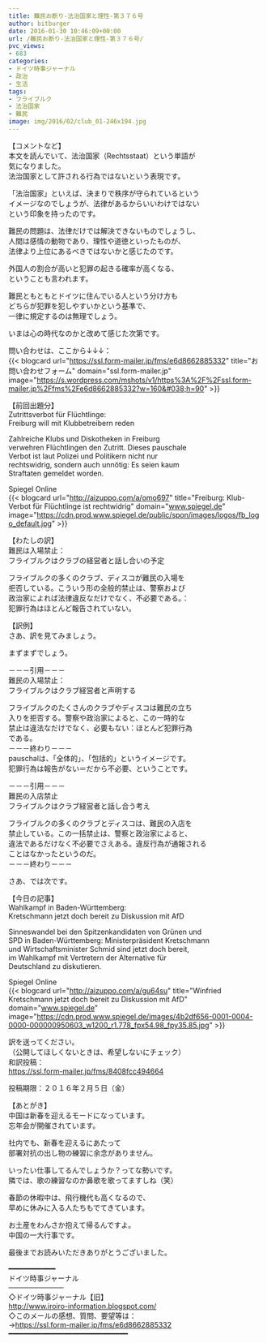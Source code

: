 ```yaml
---
title: 難民お断り-法治国家と理性-第３７６号
author: bitburger
date: 2016-01-30 10:46:09+00:00
url: /難民お断り-法治国家と理性-第３７６号/
pvc_views:
- 683
categories:
- ドイツ時事ジャーナル
- 政治
- 生活
tags:
- フライブルク
- 法治国家
- 難民
image: img/2016/02/club_01-246x194.jpg
---
```

【コメントなど】  
本文を読んでいて、法治国家（Rechtsstaat）という単語が  
気になりました。  
法治国家として許される行為ではないという表現です。  
  
「法治国家」といえば、決まりで秩序が守られているという  
イメージなのでしょうが、法律があるからいいわけではない  
という印象を持ったのです。  
  
難民の問題は、法律だけでは解決できないものでしょうし、  
人間は感情の動物であり、理性や道徳といったものが、  
法律より上位にあるべきではないかと感じたのです。  
  
外国人の割合が高いと犯罪の起きる確率が高くなる、  
ということも言われます。  
  
難民ともともとドイツに住んでいる人という分け方も  
どちらが犯罪を犯しやすいかという基準で、  
一律に規定するのは無理でしょう。  
  
いまは心の時代なのかと改めて感じた次第です。  
  
  
問い合わせは、ここから↓↓↓：  
{{< blogcard url="https://ssl.form-mailer.jp/fms/e6d8662885332" title="&#12362;&#21839;&#12356;&#21512;&#12431;&#12379;&#12501;&#12457;&#12540;&#12512;" domain="ssl.form-mailer.jp" image="https://s.wordpress.com/mshots/v1/https%3A%2F%2Fssl.form-mailer.jp%2Ffms%2Fe6d8662885332?w=160&#038;h=90" >}} 

  
  
  
【前回出題分】  
Zutrittsverbot für Flüchtlinge:  
Freiburg will mit Klubbetreibern reden  
  
Zahlreiche Klubs und Diskotheken in Freiburg  
verwehren Flüchtlingen den Zutritt. Dieses pauschale  
Verbot ist laut Polizei und Politikern nicht nur  
rechtswidrig, sondern auch unnötig: Es seien kaum  
Straftaten gemeldet worden.  
  
Spiegel Online  
{{< blogcard url="http://aizuppo.com/a/omo697" title="Freiburg: Klub-Verbot für Flüchtlinge ist rechtwidrig" domain="www.spiegel.de" image="https://cdn.prod.www.spiegel.de/public/spon/images/logos/fb_logo_default.jpg" >}} 

  
  
【わたしの訳】  
難民は入場禁止：  
フライブルクはクラブの経営者と話し合いの予定  
  
フライブルクの多くのクラブ、ディスコが難民の入場を  
拒否している。こういう形の全般的禁止は、警察および  
政治家によれば法律違反なだけでなく、不必要である。：  
犯罪行為はほとんど報告されていない。  
  
  
【訳例】  
さあ、訳を見てみましょう。  
  
まずまずでしょう。  
  
－－－引用－－－  
難民の入場禁止：  
フライブルクはクラブ経営者と声明する  
  
フライブルクのたくさんのクラブやディスコは難民の立ち  
入りを拒否する。警察や政治家によると、この一時的な  
禁止は違法なだけでなく、必要もない：ほとんど犯罪行為  
である。  
－－－終わり－－－  
pauschalは、「全体的」、「包括的」というイメージです。  
犯罪行為は報告がない＝だから不必要、ということです。  
  
－－－引用－－－  
難民の入店禁止  
フライブルクはクラブ経営者と話し合う考え  
  
フライブルクの多くのクラブとディスコは、難民の入店を  
禁止している。この一括禁止は、警察と政治家によると、  
違法であるだけなく不必要でさえある。違反行為が通報される  
ことはなかったというのだ。  
－－－終わり－－－  
  
  
さあ、では次です。  
  
【今日の記事】  
Wahlkampf in Baden-Württemberg:  
Kretschmann jetzt doch bereit zu Diskussion mit AfD  
  
Sinneswandel bei den Spitzenkandidaten von Grünen und  
SPD in Baden-Württemberg: Ministerpräsident Kretschmann  
und Wirtschaftsminister Schmid sind jetzt doch bereit,  
im Wahlkampf mit Vertretern der Alternative für  
Deutschland zu diskutieren.  
  
Spiegel Online  
{{< blogcard url="http://aizuppo.com/a/gu64su" title="Winfried Kretschmann jetzt doch bereit zu Diskussion mit AfD" domain="www.spiegel.de" image="https://cdn.prod.www.spiegel.de/images/4b2df656-0001-0004-0000-000000950603_w1200_r1.778_fpx54.98_fpy35.85.jpg" >}} 

  
  
訳を送ってください。  
（公開してほしくないときは、希望しないにチェック）  
和訳投稿：  
 <https://ssl.form-mailer.jp/fms/8408fcc494664>  
  
投稿期限：２０１６年２月５日（金）  
  
【あとがき】  
中国は新春を迎えるモードになっています。  
忘年会が開催されています。  
  
社内でも、新春を迎えるにあたって  
部署対抗の出し物の練習に余念がありません。  
  
いったい仕事してるんでしょうか？ってな勢いです。  
隣では、歌の練習なのか鼻歌を歌ってますしね（笑）  
  
春節の休暇中は、飛行機代も高くなるので、  
早めに休みに入る人たちもでてきています。  
  
お土産をわんさか抱えて帰るんですよ。  
中国の一大行事です。  
  
  
最後までお読みいただきありがとうございました。  
  
  
━━━━━━━━━━━  
ドイツ時事ジャーナル  
───────────  
◇ドイツ時事ジャーナル【旧】  
<http://www.iroiro-information.blogspot.com/>  
◇このメールの感想、質問、要望等は：  
-><https://ssl.form-mailer.jp/fms/e6d8662885332>  
━━━━━━━━━━━━━━━━━━━━━━━━━━━━